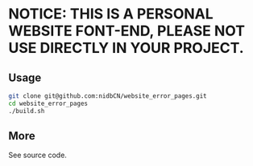 # NOTICE: THIS IS A PERSONAL WEBSITE FONT-END, PLEASE NOT USE DIRECTLY IN YOUR PROJECT.

## Usage

```bash
git clone git@github.com:nidbCN/website_error_pages.git
cd website_error_pages
./build.sh
```

## More

See source code.
